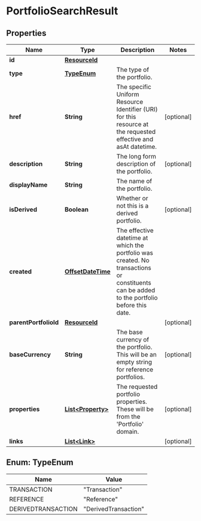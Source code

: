 

# PortfolioSearchResult

## Properties

Name | Type | Description | Notes
------------ | ------------- | ------------- | -------------
**id** | [**ResourceId**](ResourceId.md) |  | 
**type** | [**TypeEnum**](#TypeEnum) | The type of the portfolio. | 
**href** | **String** | The specific Uniform Resource Identifier (URI) for this resource at the requested effective and asAt datetime. |  [optional]
**description** | **String** | The long form description of the portfolio. |  [optional]
**displayName** | **String** | The name of the portfolio. | 
**isDerived** | **Boolean** | Whether or not this is a derived portfolio. |  [optional]
**created** | [**OffsetDateTime**](OffsetDateTime.md) | The effective datetime at which the portfolio was created. No transactions or constituents can be added to the portfolio before this date. | 
**parentPortfolioId** | [**ResourceId**](ResourceId.md) |  |  [optional]
**baseCurrency** | **String** | The base currency of the portfolio. This will be an empty string for reference portfolios. |  [optional]
**properties** | [**List&lt;Property&gt;**](Property.md) | The requested portfolio properties. These will be from the &#39;Portfolio&#39; domain. |  [optional]
**links** | [**List&lt;Link&gt;**](Link.md) |  |  [optional]



## Enum: TypeEnum

Name | Value
---- | -----
TRANSACTION | &quot;Transaction&quot;
REFERENCE | &quot;Reference&quot;
DERIVEDTRANSACTION | &quot;DerivedTransaction&quot;



